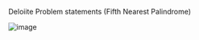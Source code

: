 
Deloiite Problem statements (Fifth Nearest Palindrome)

![image](https://github.com/user-attachments/assets/ef810728-1e9a-460b-a228-8b969cc84b15)
